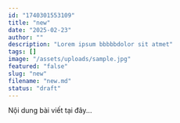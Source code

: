 ```yaml
---
id: "1740301553109"
title: "new"
date: "2025-02-23"
author: ""
description: "Lorem ipsum bbbbbdolor sit atmet"
tags: []
image: "/assets/uploads/sample.jpg"
featured: "false"
slug: "new"
filename: "new.md"
status: "draft"
---
```

Nội dung bài viết tại đây...